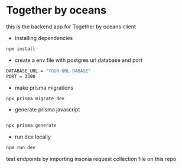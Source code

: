 

# Together by oceans

this is the backend app for Together by oceans client

- installing dependencies 

```bash
npm install
```

- create a env file with postgres url database and port

```bash
DATABASE_URL = "YOUR URL DABASE"
PORT = 3300
```

- make prisma migrations

```bash
npx prisma migrate dev
```

- generate prisma javascript 
```bash

npx prisma generate
```

- run dev locally

```bash
npm run dev
```

test endpoints by importing insonia request collection file on this repo



